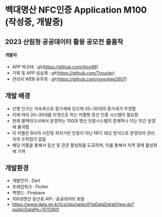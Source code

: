 # 백대명산 NFC인증 Application M100 (작성중, 개발중)
## 2023 산림청 공공데이터 활용 공모전 출품작

#### 개발자
- APP 박규태 : git(https://github.com/rbxo98)
- 기획 및 APP 성승제 : git(https://github.com/Trouvler)
- 관리자 WEB 유주희 : git(https://github.com/yoojuhee2607)
## 개발 배경
*  산행 인구는 지속족으로 증가세에 있으며 20~30대의 증가세가 뚜렷함
* 이에 따라 20~30대를 타겟으로 하는 어플형 등산 인증 시스템이 필요함
* 현재 블랙야크사에서 운영하는 100대 명산 인증시스템이 존재하나 이는 민간 운영에 불과함
* 이 어플은 B사의 사진및 위치기반 인증이 아닌 NFC 태깅 방식으로 운영되어 관리자의 수작업이 없음
* 해당 어플을 통해서 등산 및 관관 활성화를 도모하며, 이를 통해서 지역 경제 활성화에 기여


## 개발환경
- 개발언어 : Dart
- 프레임워크 : Flutter
- 백엔드 : Firebase
- 100대명산 등산로 API : 공공데이터 포털
- https://www.data.go.kr/tcs/dss/selectFileDataDetailView.do?publicDataPk=15112801

